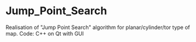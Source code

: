 Jump_Point_Search
=================
Realisation of "Jump Point Search" algorithm for planar/cylinder/tor type of map.
Code: C++ on Qt with GUI
